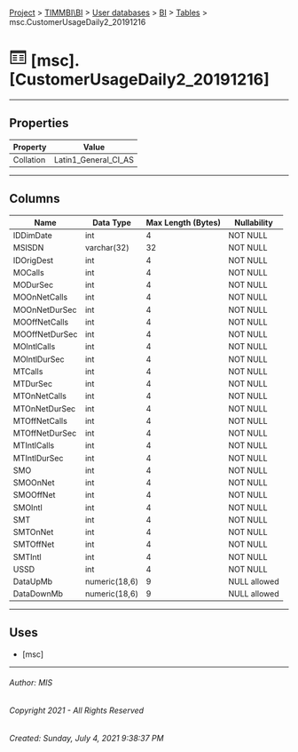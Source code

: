 #### 

[Project](../../../../index.md) > [TIMMBI\\BI](../../../index.md) > [User databases](../../index.md) > [BI](../index.md) > [Tables](Tables.md) > msc.CustomerUsageDaily2_20191216

# ![Tables](../../../../Images/Table32.png) [msc].[CustomerUsageDaily2_20191216]

---

## <a name="#properties"></a>Properties

| Property | Value |
|---|---|
| Collation | Latin1_General_CI_AS |


---

## <a name="#columns"></a>Columns

| Name | Data Type | Max Length (Bytes) | Nullability |
|---|---|---|---|
| IDDimDate | int | 4 | NOT NULL |
| MSISDN | varchar(32) | 32 | NOT NULL |
| IDOrigDest | int | 4 | NOT NULL |
| MOCalls | int | 4 | NOT NULL |
| MODurSec | int | 4 | NOT NULL |
| MOOnNetCalls | int | 4 | NOT NULL |
| MOOnNetDurSec | int | 4 | NOT NULL |
| MOOffNetCalls | int | 4 | NOT NULL |
| MOOffNetDurSec | int | 4 | NOT NULL |
| MOIntlCalls | int | 4 | NOT NULL |
| MOIntlDurSec | int | 4 | NOT NULL |
| MTCalls | int | 4 | NOT NULL |
| MTDurSec | int | 4 | NOT NULL |
| MTOnNetCalls | int | 4 | NOT NULL |
| MTOnNetDurSec | int | 4 | NOT NULL |
| MTOffNetCalls | int | 4 | NOT NULL |
| MTOffNetDurSec | int | 4 | NOT NULL |
| MTIntlCalls | int | 4 | NOT NULL |
| MTIntlDurSec | int | 4 | NOT NULL |
| SMO | int | 4 | NOT NULL |
| SMOOnNet | int | 4 | NOT NULL |
| SMOOffNet | int | 4 | NOT NULL |
| SMOIntl | int | 4 | NOT NULL |
| SMT | int | 4 | NOT NULL |
| SMTOnNet | int | 4 | NOT NULL |
| SMTOffNet | int | 4 | NOT NULL |
| SMTIntl | int | 4 | NOT NULL |
| USSD | int | 4 | NOT NULL |
| DataUpMb | numeric(18,6) | 9 | NULL allowed |
| DataDownMb | numeric(18,6) | 9 | NULL allowed |


---

## <a name="#uses"></a>Uses

* [msc]


---

###### Author:  MIS

###### Copyright 2021 - All Rights Reserved

###### Created: Sunday, July 4, 2021 9:38:37 PM

